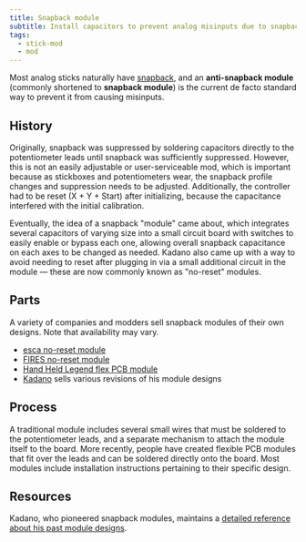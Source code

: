 ```yaml
---
title: Snapback module
subtitle: Install capacitors to prevent analog misinputs due to snapback.
tags:
  - stick-mod
  - mod
---
```


Most analog sticks naturally have [snapback](/analog-stick/stickbox#snapback), and an **anti-snapback module** (commonly shortened to **snapback module**) is the current de facto standard way to prevent it from causing misinputs.

## History

Originally, snapback was suppressed by soldering capacitors directly to the potentiometer leads until snapback was sufficiently suppressed. However, this is not an easily adjustable or user-serviceable mod, which is important because as stickboxes and potentiometers wear, the snapback profile changes and suppression needs to be adjusted. Additionally, the controller had to be reset (X + Y + Start) after initializing, because the capacitance interfered with the initial calibration.

Eventually, the idea of a snapback "module" came about, which integrates several capacitors of varying size into a small circuit board with switches to easily enable or bypass each one, allowing overall snapback capacitance on each axes to be changed as needed. Kadano also came up with a way to avoid needing to reset after plugging in via a small additional circuit in the module — these are now commonly known as "no-reset" modules.

## Parts

A variety of companies and modders sell snapback modules of their own designs. Note that availability may vary.

- [esca no-reset module](https://www.etsy.com/listing/1063578642/esca-gamecube-controller-snapback)
- [FIRES no-reset module](https://www.etsy.com/listing/1060466170/fires-no-reset-antisnapback-module-for)
- [Hand Held Legend flex PCB module](https://handheldlegend.com/products/no-reset-snapback-mod-for-the-gamecube-controller-hand-held-legend?variant=39711300354182)
- [Kadano](https://kadano.biz) sells various revisions of his module designs

## Process

A traditional module includes several small wires that must be soldered to the potentiometer leads, and a separate mechanism to attach the module itself to the board. More recently, people have created flexible PCB modules that fit over the leads and can be soldered directly onto the board. Most modules include installation instructions pertaining to their specific design.

## Resources

Kadano, who pioneered snapback modules, maintains a [detailed reference about his past module designs](https://kadano.net/SSBM/GCC/S2.html).

